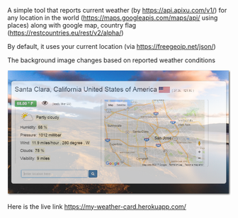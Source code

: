 
A simple tool that reports current weather (by https://api.apixu.com/v1/)
for any location in the world (https://maps.googleapis.com/maps/api/ using places)
along with google map, country flag (https://restcountries.eu/rest/v2/alpha/)

By default, it uses your current location (via https://freegeoip.net/json/)

The background image changes based on reported weather conditions

 ![Screenshot](screenshot.png)
 
Here is the live link https://my-weather-card.herokuapp.com/
